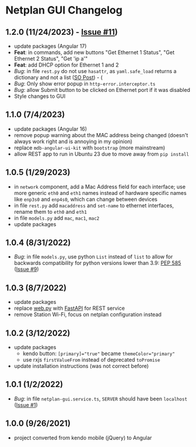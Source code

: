 # Netplan GUI Changelog

## 1.2.0 (11/24/2023) - [Issue #11](https://github.com/xinthose/Netplan-GUI/issues/11))

- update packages (Angular 17)
- **Feat**: in commands, add new buttons "Get Ethernet 1 Status", "Get Ethernet 2 Status", "Get 'ip a'"
- **Feat**: add DHCP option for Ethernet 1 and 2
- *Bug*: in file `rest.py` do not use `hasattr`, as `yaml.safe_load` returns a dictionary and not a list ([SO Post](https://stackoverflow.com/a/77538548/4056146)) - (
- *Bug*: Only show error popup in `http-error.interceptor.ts`
- *Bug*: allow Submit button to be clicked on Ethernet port if it was disabled
- Style changes to GUI

## 1.1.0 (7/4/2023)

- update packages (Angular 16)
- remove popup warning about the MAC address being changed (doesn't always work right and is annoying in my opinion)
- replace `mdb-angular-ui-kit` with `bootstrap` (more mainstream)
- allow REST app to run in Ubuntu 23 due to move away from `pip install`

## 1.0.5 (1/29/2023)

- in `network` component, add a Mac Address field for each interface; use more generic `eth0` and `eth1` names instead of hardware specific names like `enp3s0` and `enp4s0`, which can change between devices
- in file `rest.py` add `macaddress` and `set-name` to ethernet interfaces, rename them to `eth0` and `eth1`
- in file `models.py` add `mac`, `mac1`, `mac2`
- update packages

## 1.0.4 (8/31/2022)

- *Bug*: in file `models.py`, use python `List` instead of `list` to allow for backwards compatibility for python versions lower than 3.9: [PEP 585](https://docs.python.org/3/whatsnew/3.9.html#type-hinting-generics-in-standard-collections) ([Issue #9](https://github.com/xinthose/Netplan-GUI/issues/9))

## 1.0.3 (8/7/2022)

- update packages
- replace [web.py](https://github.com/webpy/webpy) with [FastAPI](https://github.com/tiangolo/fastapi) for REST service
- remove Station Wi-Fi, focus on netplan configuration instead

## 1.0.2 (3/12/2022)

- update packages
  - kendo button: `[primary]="true"` became `themeColor="primary"`
  - use rxjs `firstValueFrom` instead of deprecated `toPromise`
- update installation instructions (was not correct before)

## 1.0.1 (1/2/2022)

- *Bug*: in file `netplan-gui.service.ts`, `SERVER` should have been `localhost` ([Issue #1](https://github.com/xinthose/Netplan-GUI/issues/1))

## 1.0.0 (9/26/2021)

- project converted from kendo mobile (jQuery) to Angular
